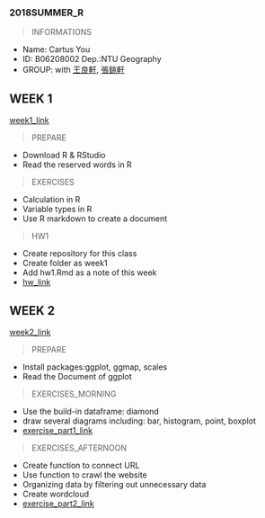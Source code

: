 ### 2018SUMMER_R
> INFORMATIONS
* Name: Cartus You
* ID: B06208002
Dep.:NTU Geography
* GROUP: with [王良軒](https://github.com/jason10130021/CS-X_106_Summer), [張銚軒](https://github.com/NTU-CSX-DataScience/106Summer/blob/master)

## WEEK 1
[week1_link](https://n2-data-science-programming.gitbook.io/rsummer/week_1)
> PREPARE
* Download R & RStudio
* Read the reserved words in R

> EXERCISES
* Calculation in R
* Variable types in R
* Use R markdown to create a document 

> HW1
* Create repository for this class
* Create folder as week1
* Add hw1.Rmd as a note of this week
* [hw_link](https://cartus0910.github.io/2018SUMMER_R/week1/hw1.html)

## WEEK 2
[week2_link](https://n2-data-science-programming.gitbook.io/rsummer/week_2)
> PREPARE
* Install packages:ggplot, ggmap, scales
* Read the Document of ggplot

> EXERCISES_MORNING
* Use the build-in dataframe: diamond
* draw several diagrams including: bar, histogram, point, boxplot
* [exercise_part1_link](https://cartus0910.github.io/2018SUMMER_R/week2/0711morning.html)

> EXERCISES_AFTERNOON
* Create function to connect URL
* Use function to crawl the website
* Organizing data by filtering out unnecessary data
* Create wordcloud
* [exercise_part2_link](https://cartus0910.github.io/2018SUMMER_R/week2/0711afternoon.html)
